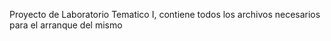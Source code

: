 Proyecto de Laboratorio Tematico I, contiene todos los archivos necesarios para el arranque del mismo
